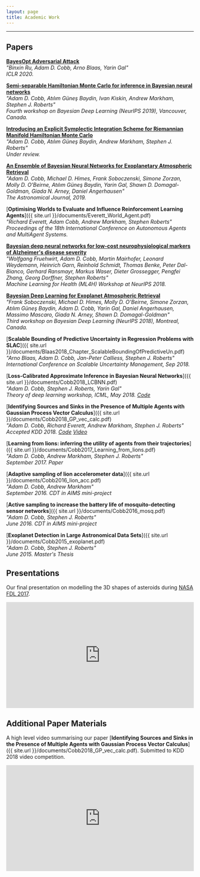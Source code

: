 ```yaml
---
layout: page
title: Academic Work
---
```

***
<!--![image-title-here]({{ site.url }}/images/Lion_withTag.jpg){:class="img-responsive"}
September 2016-->
## Papers ##

[**BayesOpt Adversarial Attack**](https://openreview.net/forum?id=Hkem-lrtvH)<br/>
<em>"Binxin Ru, Adam D. Cobb, Arno Blaas, Yarin Gal"<br>ICLR 2020.</em>

[**Semi-separable Hamiltonian Monte Carlo for inference in Bayesian neural networks**](http://bayesiandeeplearning.org/2019/papers/21.pdf)<br />
<em>"Adam D. Cobb, Atılım Güneş Baydin, Ivan Kiskin, Andrew Markham, Stephen J. Roberts"<br>Fourth workshop on Bayesian Deep Learning (NeurIPS 2019), Vancouver, Canada.</em>

[**Introducing an Explicit Symplectic Integration Scheme for Riemannian Manifold Hamiltonian Monte Carlo**](https://arxiv.org/pdf/1910.06243.pdf)<br />
<em>"Adam D. Cobb, Atılım Güneş Baydin, Andrew Markham, Stephen J. Roberts"<br>Under review.</em>

[**An Ensemble of Bayesian Neural Networks for Exoplanetary Atmospheric Retrieval**](https://arxiv.org/pdf/1905.10659.pdf)<br />
<em>"Adam D. Cobb, Michael D. Himes, Frank Soboczenski, Simone Zorzan, Molly D. O'Beirne, Atılım Güneş Baydin, Yarin Gal, Shawn D. Domagal-Goldman, Giada N. Arney, Daniel Angerhausen"<br>The Astronomical Journal, 2019.</em>

[**Optimising Worlds to Evaluate and Influence Reinforcement Learning Agents**]({{ site.url }}/documents/Everett_World_Agent.pdf)<br />
<em>"Richard Everett, Adam Cobb, Andrew Markham, Stephen Roberts"<br>Proceedings of the 18th International Conference on Autonomous Agents and MultiAgent Systems.</em>

[**Bayesian deep neural networks for low-cost neurophysiological markers of Alzheimer's disease severity**](https://arxiv.org/pdf/1812.04994.pdf)<br />
<em>"Wolfgang Fruehwirt, Adam D. Cobb, Martin Mairhofer, Leonard Weydemann, Heinrich Garn, Reinhold Schmidt, Thomas Benke, Peter Dal-Bianco, Gerhard Ransmayr, Markus Waser, Dieter Grossegger, Pengfei Zhang, Georg Dorffner, Stephen Roberts"<br>Machine Learning for Health (ML4H) Workshop at NeurIPS 2018.</em>

[**Bayesian Deep Learning for Exoplanet Atmospheric Retrieval**](https://arxiv.org/pdf/1811.03390.pdf)<br />
<em>"Frank Soboczenski, Michael D. Himes, Molly D. O’Beirne, Simone Zorzan, Atılım Güneş Baydin, Adam D. Cobb, Yarin Gal, Daniel Angerhausen, Massimo Mascaro, Giada N. Arney, Shawn D. Domagal-Goldman"<br>Third workshop on Bayesian Deep Learning (NeurIPS 2018), Montreal, Canada.</em>

[**Scalable Bounding of Predictive Uncertainty in Regression Problems with SLAC**]({{ site.url }}/documents/Blaas2018_Chapter_ScalableBoundingOfPredictiveUn.pdf)<br />
<em>"Arno Blaas, Adam D. Cobb, Jan-Peter Calliess, Stephen J. Roberts"<br>International Conference on Scalable Uncertainty Management, Sep 2018. </em>

[**Loss-Calibrated Approximate Inference in Bayesian Neural Networks**]({{ site.url }}/documents/Cobb2018_LCBNN.pdf)<br />
<em>"Adam D. Cobb, Stephen J. Roberts, Yarin Gal"<br>Theory of deep learning workshop, ICML, May 2018. [Code](https://github.com/AdamCobb/LCBNN)</em>

[**Identifying Sources and Sinks in the Presence of Multiple Agents with Gaussian Process Vector Calculus**]({{ site.url }}/documents/Cobb2018_GP_vec_calc.pdf)<br />
<em>"Adam D. Cobb, Richard Everett, Andrew Markham, Stephen J. Roberts"<br>Accepted KDD 2018. [Code](https://github.com/AdamCobb/GP-LAPLACE) <A href="#additional-paper-materials">Video</A></em>

[**Learning from lions: inferring the utility of agents from their trajectories**]({{ site.url }}/documents/Cobb2017_Learning_from_lions.pdf)<br />
<em>"Adam D. Cobb, Andrew Markham, Stephen J. Roberts"<br>September 2017. Paper</em>

[**Adaptive sampling of lion accelerometer data**]({{ site.url }}/documents/Cobb2016_lion_acc.pdf)<br />
<em>"Adam D. Cobb, Andrew Markham"<br>September 2016. CDT in AIMS mini-project</em>


[**Active sampling to increase the battery life of mosquito-detecting sensor networks**]({{ site.url }}/documents/Cobb2016_mosq.pdf)<br />
<em>"Adam D. Cobb, Stephen J. Roberts"<br>June 2016. CDT in AIMS mini-project</em>


[**Exoplanet Detection in Large Astronomical Data Sets**]({{ site.url }}/documents/Cobb2015_exoplanet.pdf)<br />
<em>"Adam D. Cobb, Stephen J. Roberts"<br>June 2015. Master's Thesis</em>

## Presentations ##

Our final presentation on modelling the 3D shapes of asteroids during [NASA FDL 2017](http://www.frontierdevelopmentlab.org/#/).


<div style="position: relative; padding-bottom: 56.25%; overflow: hidden;">
    <iframe style="position: absolute; width: 100%; height: 100%;"
        src="https://www.youtube.com/embed/WE7kWHi1EQY?rel=0" allowfullscreen frameborder="0">
    </iframe>
</div>



## Additional Paper Materials ##

A high level video summarising our paper [**Identifying Sources and Sinks in the Presence of Multiple Agents with Gaussian Process Vector Calculus**]({{ site.url }}/documents/Cobb2018_GP_vec_calc.pdf). Submitted to KDD 2018 video competition.

<div style="position: relative; padding-bottom: 56.25%; overflow: hidden;">
    <iframe style="position: absolute; width: 100%; height: 100%;"
        src="https://www.youtube.com/embed/KZmTBcO7ONM" allowfullscreen frameborder="0">
    </iframe>
</div>